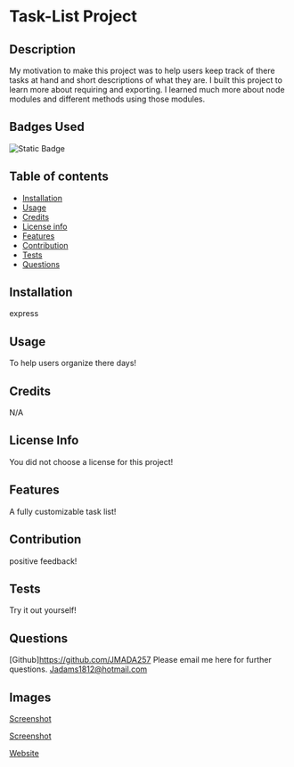 # Task-List Project

## Description

My motivation to make this project was to help users keep track of there tasks at hand and short descriptions of what they are. I built this project to learn more about requiring and exporting. I learned much more about node modules and different methods using those modules.

## Badges Used

![Static Badge](https://img.shields.io/badge/No_License_Chosen-red)

## Table of contents

- [Installation](#installation)
- [Usage](#usage)
- [Credits](#credits)
- [License info](#license-info)
- [Features](#features)
- [Contribution](#contribution)
- [Tests](#tests)
- [Questions](#questions)

## Installation

express

## Usage

To help users organize there days!

## Credits

N/A

## License Info

You did not choose a license for this project!

## Features

A fully customizable task list!

## Contribution

positive feedback!

## Tests

Try it out yourself!

## Questions

[Github]https://github.com/JMADA257
Please email me here for further questions. Jadams1812@hotmail.com

## Images

[Screenshot](./Assets/Screenshot%202023-09-21%20224639.png)

[Screenshot](./Assets/Screenshot%202023-09-21%20224705.png)

[Website](https://infinite-dusk-32162-c5dd310089b1.herokuapp.com/notes)
